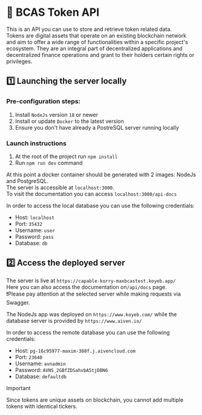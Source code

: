 # 🚀 BCAS Token API
This is an API you can use to store and retrieve token related data.   
Tokens are digital assets that operate on an existing blockchain network and aim to offer a wide range of functionalities within a specific project's ecosystem.
They are an integral part of decentralized applications
and decentralized finance operations and grant to their holders certain rights or privileges.

## 1️⃣ Launching the server locally

### Pre-configuration steps:
  1. Install `NodeJs` version `18` or newer
  2. Install or update `Docker` to the latest version
  3. Ensure you don't have already a PostreSQL server running locally

### Launch instructions
  1. At the root of the project run `npm install`
  2. Run `npm run dev` command

  At this point a docker container should be generated with 2 images: NodeJs and PostgreSQL.   
  The server is accessible at `localhost:3000`.   
  To visit the documentation you can access `localhost:3000/api-docs`

  In order to access the local database you can use the following credentials:
- Host: `localhost`
- Port: `35432`
- Username: `user`
- Password: `pass`
- Database: `db`

## 2️⃣ Access the deployed server
  The server is live at `https://capable-korry-maxbcastest.koyeb.app/`   
  Here you can also access the documentation on`/api/docs` page.   
  ❗Please pay attention at the selected server while making requests via Swagger.

  The NodeJs app was deployed on `https://www.koyeb.com/` while the database server is provided by `https://www.aiven.io/`

    
In order to access the remote database you can use the following credentials:
  - Host: `pg-16c95977-maxim-380f.j.aivencloud.com`
  - Port: `23640`
  - Username: `avnadmin`
  - Password: `AVNS_2GBfZDSahvbA5tjDBN6`
  - Database: `defaultdb`

> [!IMPORTANT]
> Since tokens are unique assets on blockchain, you cannot add multiple tokens with identical tickers.
